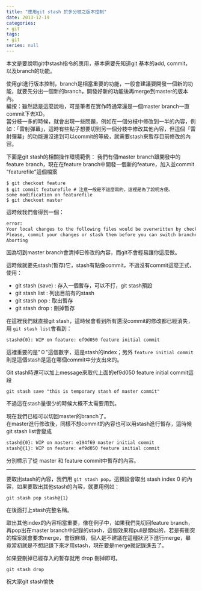 ```yaml
---
title: "應用git stash 於多分枝之版本控制"
date: 2013-12-19
categories:
- git
tags:
- git
series: null
---
```


本文是要說明git中stash指令的應用，基本需要先知道git 基本的add, commit，以及branch的功能。  

使用git進行版本控制，branch是相當重要的功能，一般會建議要開發一個新的功能，就要先分出一個新的branch，開發好新的功能後再merge到master的版本內。  
編按：雖然話是這麼說啦，可是筆者在實作時通常還是一個master branch一直commit下去XD。  
當分枝一多的時候，就會出現一些問題，例如在一個分枝中修改到一半的內容，例如：「雷射彈幕」，這時有些點子想要切到另一個分枝中修改其他內容，但這個「雷射彈幕」的功能還沒達到可以commit的等級，就需要stash來暫存目前修改的內容。  
<!--more-->

下面是git stash的相關操作環境範例： 我們有個master branch跟開發中的feature branch，現在在feature branch中開發一個新的feature，加入並commit "featurefile"這個檔案  
```shell
$ git checkout feature  
$ git commit featurefile # 注意一般是不這麼寫的，這裡是為了說明方便。  
some modification on featurefile  
$ git checkout master  
```
這時候我們會得到一個：  
```txt
error:  
Your local changes to the following files would be overwritten by checkout: featurefile
Please, commit your changes or stash them before you can switch branches.
Aborting
```
因為切到master branch會清掉已修改的內容，而git不會輕易讓你這麼做。  

這時候就要先stash(暫存)它，stash有點像commit，不過沒有commit這麼正式，使用：  

* git stash (save)  : 存入一個暫存，可以不打，git stash預設  
* git stash list  : 列出目前有的stash  
* git stash pop  : 取出暫存  
* git stash drop : 刪掉暫存  

在這裡我們就直接git stash，這時候會看到所有還沒commit的修改都已經消失，用 `git stash list`會看到：  

```txt
stash@{0}: WIP on feature: ef9d050 feature initial commit
```

這裡重要的是"０"這個數字，這是stash的index；另外 `feature initial commit` 則是這個stash是這在哪個commit中分支出來的。  

Git stash時還可以加上message來取代上面的ef9d050 feature initial commit這段  
```shell
git stash save "this is temporary stash of master commit"
```
不過這在stash量很少的時候大概不太需要用到。  

現在我們已經可以切回master的branch了。  
在master進行修改後，同樣不想commit的內容也可以用stash進行暫存，這時候git stash list會變成  
```txt
stash@{0}: WIP on master: e194f69 master initial commit  
stash@{1}: WIP on feature: ef9d050 feature initial commit
```
分別標示了從 master 和 feature commit中暫存的內容。  

---

要取出stash的內容，我們用 `git stash pop`，這預設會取出 stash index 0 的內容，如果要取出其他stash的內容，就要用例如：  
```shell
git stash pop stash@{1}
```
在後面打上stash完整名稱。  

取出其他index的內容相當重要，像在例子中，如果我們先切回feature branch，再pop出在master branch中記錄的stash，這個效果和pull是類似的，若是有衝突的檔案就會要求merge，會很麻煩，個人是不建議在這種狀況下進行merge，畢竟當初就是不想記錄下來才用stash，現在要是merge就記錄進去了。  

如果要刪掉已經存入的暫存就用 drop 刪掉即可。  
```shell
git stash drop
```

祝大家git stash愉快